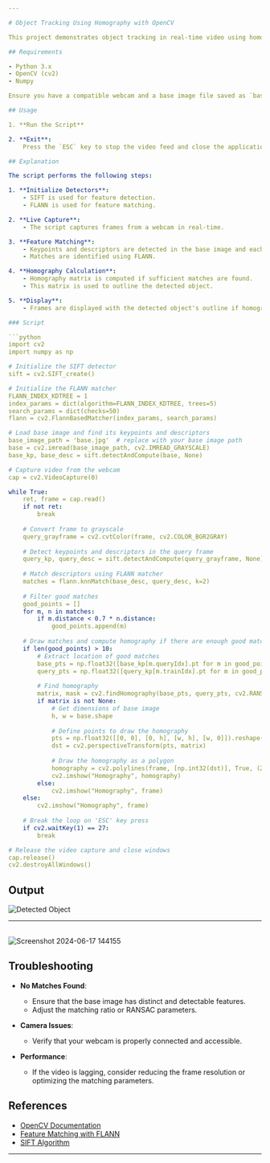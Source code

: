```yaml
---

# Object Tracking Using Homography with OpenCV

This project demonstrates object tracking in real-time video using homography and feature matching techniques. It employs the Scale-Invariant Feature Transform (SIFT) for detecting and describing features, and the Fast Library for Approximate Nearest Neighbors (FLANN) for matching these features between a base image and live camera frames.

## Requirements

- Python 3.x
- OpenCV (cv2)
- Numpy

Ensure you have a compatible webcam and a base image file saved as `base.jpg`.

## Usage

1. **Run the Script**   

2. **Exit**:
    Press the `ESC` key to stop the video feed and close the application.

## Explanation

The script performs the following steps:

1. **Initialize Detectors**:
    - SIFT is used for feature detection.
    - FLANN is used for feature matching.

2. **Live Capture**:
    - The script captures frames from a webcam in real-time.

3. **Feature Matching**:
    - Keypoints and descriptors are detected in the base image and each video frame.
    - Matches are identified using FLANN.

4. **Homography Calculation**:
    - Homography matrix is computed if sufficient matches are found.
    - This matrix is used to outline the detected object.

5. **Display**:
    - Frames are displayed with the detected object's outline if homography is successfully calculated.

### Script

```python
import cv2
import numpy as np

# Initialize the SIFT detector
sift = cv2.SIFT_create()

# Initialize the FLANN matcher
FLANN_INDEX_KDTREE = 1
index_params = dict(algorithm=FLANN_INDEX_KDTREE, trees=5)
search_params = dict(checks=50)
flann = cv2.FlannBasedMatcher(index_params, search_params)

# Load base image and find its keypoints and descriptors
base_image_path = 'base.jpg'  # replace with your base image path
base = cv2.imread(base_image_path, cv2.IMREAD_GRAYSCALE)
base_kp, base_desc = sift.detectAndCompute(base, None)

# Capture video from the webcam
cap = cv2.VideoCapture(0)

while True:
    ret, frame = cap.read()
    if not ret:
        break
    
    # Convert frame to grayscale
    query_grayframe = cv2.cvtColor(frame, cv2.COLOR_BGR2GRAY)
    
    # Detect keypoints and descriptors in the query frame
    query_kp, query_desc = sift.detectAndCompute(query_grayframe, None)
    
    # Match descriptors using FLANN matcher
    matches = flann.knnMatch(base_desc, query_desc, k=2)
    
    # Filter good matches
    good_points = []
    for m, n in matches:
        if m.distance < 0.7 * n.distance:
            good_points.append(m)
    
    # Draw matches and compute homography if there are enough good matches
    if len(good_points) > 10:
        # Extract location of good matches
        base_pts = np.float32([base_kp[m.queryIdx].pt for m in good_points]).reshape(-1, 1, 2)
        query_pts = np.float32([query_kp[m.trainIdx].pt for m in good_points]).reshape(-1, 1, 2)
        
        # Find homography
        matrix, mask = cv2.findHomography(base_pts, query_pts, cv2.RANSAC, 5.0)
        if matrix is not None:
            # Get dimensions of base image
            h, w = base.shape
            
            # Define points to draw the homography
            pts = np.float32([[0, 0], [0, h], [w, h], [w, 0]]).reshape(-1, 1, 2)
            dst = cv2.perspectiveTransform(pts, matrix)
            
            # Draw the homography as a polygon
            homography = cv2.polylines(frame, [np.int32(dst)], True, (255, 0, 0), 3)
            cv2.imshow("Homography", homography)
        else:
            cv2.imshow("Homography", frame)
    else:
        cv2.imshow("Homography", frame)
    
    # Break the loop on 'ESC' key press
    if cv2.waitKey(1) == 27:
        break

# Release the video capture and close windows
cap.release()
cv2.destroyAllWindows()
```

## Output
![Detected Object](https://github.com/Sh-bharat/Object_Tracking_Using_Homography_with_OpenCV/assets/133742551/4bbfa32a-314c-447c-ad26-0aa8832a338e)
<br><hr><br>
![Screenshot 2024-06-17 144155](https://github.com/Sh-bharat/Object_Tracking_Using_Homography_with_OpenCV/assets/133742551/b64a0543-0cec-4b9c-a0e4-8fbd3d27bc8b)



## Troubleshooting

- **No Matches Found**:
  - Ensure that the base image has distinct and detectable features.
  - Adjust the matching ratio or RANSAC parameters.

- **Camera Issues**:
  - Verify that your webcam is properly connected and accessible.

- **Performance**:
  - If the video is lagging, consider reducing the frame resolution or optimizing the matching parameters.

## References

- [OpenCV Documentation](https://docs.opencv.org/)
- [Feature Matching with FLANN](https://docs.opencv.org/master/dc/dc3/tutorial_py_matcher.html)
- [SIFT Algorithm](https://en.wikipedia.org/wiki/Scale-invariant_feature_transform)


---
```

